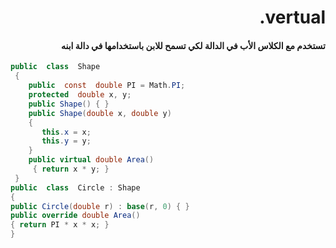﻿

# <div dir = rtl > vertual.</dir >

#### <div dir = rtl > تستخدم مع الكلاس الأب في الدالة لكي تسمح للابن باستخدامها في دالة ابنه  </dir >

```csharp
public  class  Shape
 { 
    public  const  double PI = Math.PI;
    protected  double x, y; 
    public Shape() { }
    public Shape(double x, double y) 
    { 
       this.x = x; 
       this.y = y; 
    } 
    public virtual double Area()
     { return x * y; }
 }
public  class  Circle : Shape 
{ 
public Circle(double r) : base(r, 0) { } 
public override double Area() 
{ return PI * x * x; } 
}

``` 

